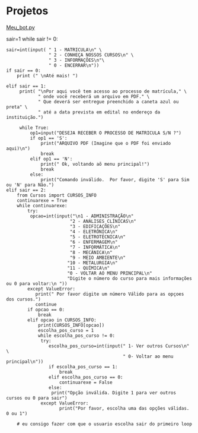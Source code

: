 # Projetos

[Meu_bot.py](https://github.com/user-attachments/files/21813653/Meu_bot.py)
 
sair=1
while sair != 0:
      
    sair=int(input( " 1 - MATRICULA\n" \
                    " 2 - CONHEÇA NOSSOS CURSOS\n" \
                    " 3 - INFORMAÇÕES\n"\
                    " 0 - ENCERRAR\n"))
    if sair == 0:
        print (" \nAté mais! ")
    
    elif sair == 1:
         print( "\nPor aqui você tem acesso ao processo de matrícula," \
                " onde você receberá um arquivo em PDF." \
                " Que deverá ser entregue preenchido a caneta azul ou preta" \
                " até a data prevista em edital no endereço da instituição.")
    
         while True:
             op1=input("DESEJA RECEBER O PROCESSO DE MATRICULA S/N ?")
             if op1 == 'S':
                 print("ARQUIVO PDF (Imagine que o PDF foi enviado aqui)\n")
                 break
             elif op1 == 'N':
                 print(" Ok, voltando aõ menu principal!")
                 break
             else:
                 print("Comando inválido.  Por favor, digite 'S' para Sim ou 'N' para Não.")                     
    elif sair == 2:
        from Cursos import CURSOS_INFO
        continuarexe = True
        while continuarexe:
            try:
             opcao=int(input("\n1 - ADMINISTRAÇÃO\n"
                            "2 - ANÁLISES CLÍNICAS\n"
                            "3 - EDIFICAÇÕES\n" 
                            "4 - ELETRÔNICA\n" 
                            "5 - ELETROTÉCNICA\n"
                            "6 - ENFERMAGEM\n"
                            "7 - INFORMÁTICA\n"
                            "8 - MECÂNICA\n"
                            "9 - MEIO AMBIENTE\n"
                           "10 - METALURGIA\n"
                           "11 - QUÍMICA\n" 
                           "0 - VOLTAR AO MENU PRINCIPAL\n"
                           "Digite o número do curso para mais informações ou 0 para voltar:\n "))
            except ValueError:
               print(" Por favor digite um número Válido para as opçoes dos cursos.")
               continue
            if opcao == 0:
                break         
            elif opcao in CURSOS_INFO:           
                print(CURSOS_INFO[opcao])
                escolha_pos_curso = 1
                while escolha_pos_curso != 0:
                 try:
                    escolha_pos_curso=int(input(" 1- Ver outros Cursos\n" \
                                                " 0- Voltar ao menu principal\n"))
                    if escolha_pos_curso == 1:
                        break
                    elif escolha_pos_curso == 0:
                        continuarexe = False
                    else:
                     print("Opção inválida. Digite 1 para ver outros cursos ou 0 para sair")
                 except ValueError:
                        print("Por favor, escolha uma das opções válidas. 0 ou 1")
                        
        # eu consigo fazer com que o usuario escolha sair do primeiro loop
